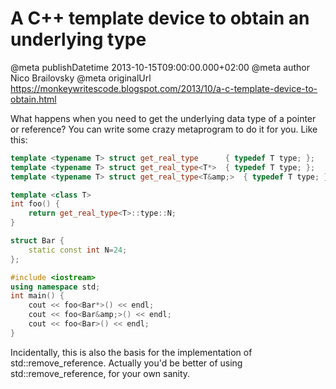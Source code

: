 # A C++ template device to obtain an underlying type

@meta publishDatetime 2013-10-15T09:00:00.000+02:00
@meta author Nico Brailovsky
@meta originalUrl https://monkeywritescode.blogspot.com/2013/10/a-c-template-device-to-obtain.html

What happens when you need to get the underlying data type of a pointer or reference? You can write some crazy metaprogram to do it for you. Like this:

```c++
template <typename T> struct get_real_type      { typedef T type; };
template <typename T> struct get_real_type<T*>  { typedef T type; };
template <typename T> struct get_real_type<T&amp;>  { typedef T type; };

template <class T>
int foo() {
    return get_real_type<T>::type::N;
}

struct Bar {
    static const int N=24;
};

#include <iostream>
using namespace std;
int main() {
    cout << foo<Bar*>() << endl;
    cout << foo<Bar&amp;>() << endl;
    cout << foo<Bar>() << endl;
}
```

Incidentally, this is also the basis for the implementation of std::remove\_reference. Actually you'd be better of using std::remove\_reference, for your own sanity.

